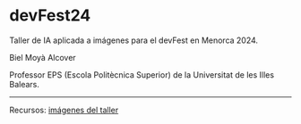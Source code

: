 # devFest24

Taller de IA aplicada a imágenes para el devFest en Menorca 2024.

Biel Moyà Alcover

Professor EPS (Escola Politècnica Superior) de la Universitat de les Illes Balears.


---
Recursos: [imágenes del taller](https://uibes-my.sharepoint.com/:u:/g/personal/gma040_id_uib_eu/EQ4irDYygNNOlNp-M9Mq1iMBPGuUPN3q58UUf3Ty1oxPsg?e=DuGhvx)